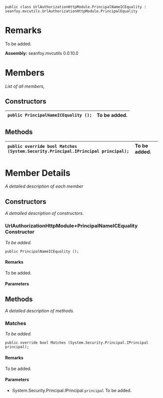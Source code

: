 
```
public class UrlAuthorizationHttpModule.PrincipalNameICEquality : seanfoy.mvcutils.UrlAuthorizationHttpModule.PrincipalEquality
```

# Remarks #
To be added.

**Assembly:** seanfoy.mvcutils 0.0.10.0

# Members #
_List of all members,_

## Constructors ##
| `public PrincipalNameICEquality ();`  | To be added. |
|:--------------------------------------|:-------------|

## Methods ##
| `public override bool Matches (System.Security.Principal.IPrincipal principal);`  | To be added. |
|:----------------------------------------------------------------------------------|:-------------|


# Member Details #
_A detailed description of each member_

## Constructors ##
_A detrailed description of constructors._

### UrlAuthorizationHttpModule+PrincipalNameICEquality Constructor ###
_To be added._
```
public PrincipalNameICEquality ();
```

#### Remarks ####
To be added.

#### Parameters ####

## Methods ##
_A detailed description of methods._

### Matches ###
_To be added._
```
public override bool Matches (System.Security.Principal.IPrincipal principal);
```
#### Remarks ####
To be added.

#### Parameters ####
  * System.Security.Principal.IPrincipal `principal`  To be added.